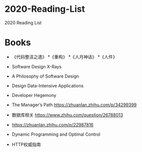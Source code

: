 # 2020-Reading-List
2020 Reading List

# Books
* 《代码整洁之道》
*《重构》
*《人月神话》
*《人件》
* Software Design X-Rays
* A Philosophy of Software Design
* Design Data-Intensive Applications
* Developer Hegemony
* The Manager’s Path
https://zhuanlan.zhihu.com/p/34299399
* 数据库相关 https://www.zhihu.com/question/26788013

* https://zhuanlan.zhihu.com/p/22987816
* Dynamic Programming and Optimal Control
* HTTP权威指南
